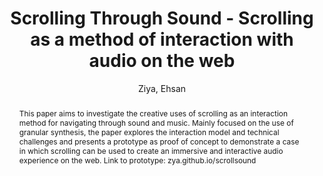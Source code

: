 --- 
title: "Scrolling Through Sound - Scrolling as a method of interaction with audio on the web" 
abstract: "This paper aims to investigate the creative uses of scrolling as an interaction method for navigating through sound and music. Mainly focused on the use of granular synthesis, the paper explores the interaction model and technical challenges and presents a prototype as proof of concept to demonstrate a case in which scrolling can be used to create an immersive and interactive audio experience on the web. Link to prototype: zya.github.io/scrollsound" 
address: "Paris" 
author: "Ziya, Ehsan"
webAuthor: "Ehsan Ziya" 
booktitle: "Proceedings of the International Web Audio Conference" 
editor: "Goldszmidt, Samuel and Schnell, Norbert and Saiz, Victor and Matuszewski, Benjamin" 
month: "Proceedings of the International Web Audio Conference"
pages: "" 
publisher: "IRCAM" 
series: "WAC '15"
type: "Poster"  
year: "2015" 
id: "2015_EA_15" 
tags: year2015
media: none 
pdflink: /_data/papers/pdf/2015/2015_15.pdf
ISSN: 2663-5844
---
